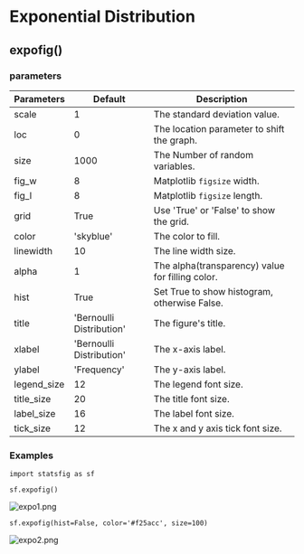 # Exponential Distribution

## expofig()

### parameters

| Parameters  | Default                  | Description                                      |
| ----------- | ------------------------ | ------------------------------------------------ |
| scale       | 1                        | The standard deviation value.                    |
| loc         | 0                        | The location parameter to shift the graph.       |
| size        | 1000                     | The Number of random variables.                  |
| fig_w       | 8                        | Matplotlib `figsize` width.                      |
| fig_l       | 8                        | Matplotlib `figsize` length.                     |
| grid        | True                     | Use 'True' or 'False' to show the grid.          |
| color       | 'skyblue'                | The color to fill.                               |
| linewidth   | 10                       | The line width size.                             |
| alpha       | 1                        | The alpha(transparency) value for filling color. |
| hist        | True                     | Set True to show histogram, otherwise False.     |
| title       | 'Bernoulli Distribution' | The figure's title.                              |
| xlabel      | 'Bernoulli Distribution' | The x-axis label.                                |
| ylabel      | 'Frequency'              | The y-axis label.                                |
| legend_size | 12                       | The legend font size.                            |
| title_size  | 20                       | The title font size.                             |
| label_size  | 16                       | The label font size.                             |
| tick_size   | 12                       | The x and y axis tick font size.                 |

### Examples

    import statsfig as sf
    
    sf.expofig()

![expo1.png](https://raw.githubusercontent.com/shinokada/statsfig/master/image/expo1.png)

```
sf.expofig(hist=False, color='#f25acc', size=100)
```

![expo2.png](https://raw.githubusercontent.com/shinokada/statsfig/master/image/expo2.png)